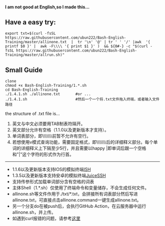 #### I am not good at English,so I made this...


## Have a easy try:
```
export txt=$(curl -fsSL https://raw.githubusercontent.com/ubun222/Bash-English-Training/master/allinone.txt  |  tr '\n' '@' | tr ' ' '/' |awk  '{ printf $0 }' |  awk -F\\\\ '{ print $1 }' )  && ${0#-} -c "$(curl -fsSL https://raw.githubusercontent.com/ubun222/Bash-English-Training/master/allrun.sh)"  
```
## Small Guide
```
clone
chmod +x Bash-English-Training/1.*.sh
cd Bash-English-Training
./1.4.1.sh ./allinone.txt       #or ...
./1.4.1.sh                      #然后一个一个将.txt文件拖入终端，或者输入文件路径
```


the structure of .txt file is...
1. 英文与中文必须要用TAB制表符隔开。
2. 英文部分允许有空格（1.1.0以及更新版本才支持）。
3. 单词表部分，即\\\\\\\\\\\\\\前暂不允许有空行。
4. 若想使用v模式查询功能，需要固定格式，即\\\\\\\\\\\\\\后的详细释义部分。每个单词的详细释义上下隔至少5行，并且需要以happy |即单词后跟一个空格和"|"这个字符的形式作为行首。

----

* 1.1.6以及更新版本支持IOS的模拟终端[ISH](https://github.com/ish-app/ish)
* 1.3.5以及更新版本支持安卓的模拟终端[JuiceSSH](https://juicessh.com)
* 支持传参形式加载单词部分含有空格的词表
* 主体Shell（1.*.sh）仅使用了终端命令和变量储存，不会生成任何文件。
* allinone.sh等文件作用于./txt/*.txt，会拼接所有词表部分然后写进allinone.txt，可直接点击allinone.command一键生成allinone.txt。
* 另一个分支do在被push后，会执行GitHub Action，在云服务器中运行allinone.sh，并上传。
* 如遇到curl报错的问题，请参考[这里](https://cb9919.github.io/2021/01/19/修改hosts连接githubraw/)

